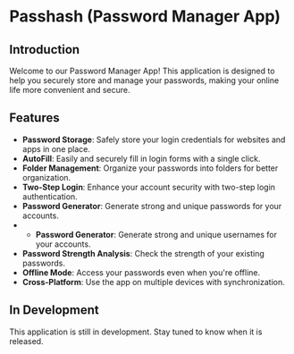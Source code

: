 
# Passhash (Password Manager App) 

## Introduction

Welcome to our Password Manager App! This application is designed to help you securely store and manage your passwords, making your online life more convenient and secure.

## Features

- **Password Storage**: Safely store your login credentials for websites and apps in one place.
- **AutoFill**: Easily and securely fill in login forms with a single click.
- **Folder Management**: Organize your passwords into folders for better organization.
- **Two-Step Login**: Enhance your account security with two-step login authentication.
- **Password Generator**: Generate strong and unique passwords for your accounts.
- - **Password Generator**: Generate strong and unique usernames for your accounts.
- **Password Strength Analysis**: Check the strength of your existing passwords.
- **Offline Mode**: Access your passwords even when you're offline.
- **Cross-Platform**: Use the app on multiple devices with synchronization.

## In Development

This application is still in development. Stay tuned to know when it is released.
